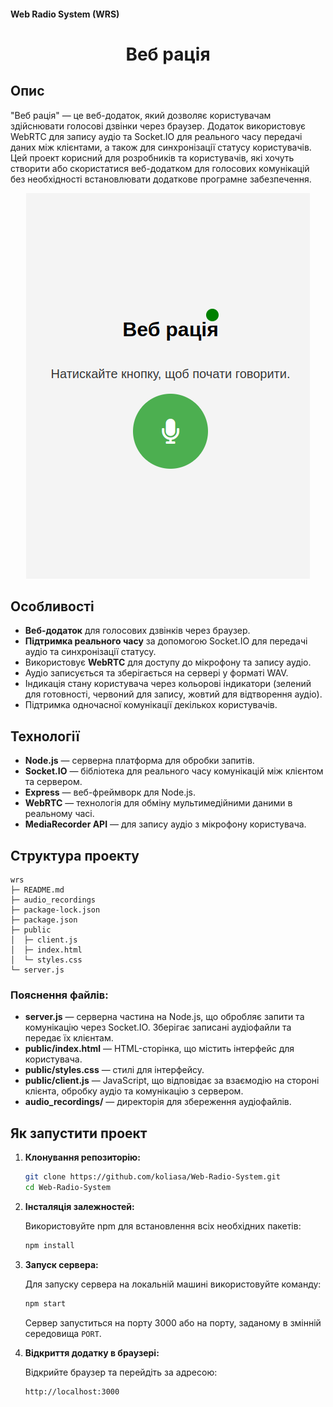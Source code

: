 #### Web Radio System (WRS)

<h1 align="center">Веб рація</h1>

## Опис

"Веб рація" — це веб-додаток, який дозволяє користувачам здійснювати голосові дзвінки через браузер. Додаток використовує WebRTC для запису аудіо та Socket.IO для реального часу передачі даних між клієнтами, а також для синхронізації статусу користувачів. Цей проект корисний для розробників та користувачів, які хочуть створити або скористатися веб-додатком для голосових комунікацій без необхідності встановлювати додаткове програмне забезпечення.

<p align="center">
  <img src="wrs.png" alt="Web Radio" />
</p>

## Особливості

- **Веб-додаток** для голосових дзвінків через браузер.
- **Підтримка реального часу** за допомогою Socket.IO для передачі аудіо та синхронізації статусу.
- Використовує **WebRTC** для доступу до мікрофону та запису аудіо.
- Аудіо записується та зберігається на сервері у форматі WAV.
- Індикація стану користувача через кольорові індикатори (зелений для готовності, червоний для запису, жовтий для відтворення аудіо).
- Підтримка одночасної комунікації декількох користувачів.

## Технології

- **Node.js** — серверна платформа для обробки запитів.
- **Socket.IO** — бібліотека для реального часу комунікацій між клієнтом та сервером.
- **Express** — веб-фреймворк для Node.js.
- **WebRTC** — технологія для обміну мультимедійними даними в реальному часі.
- **MediaRecorder API** — для запису аудіо з мікрофону користувача.

## Структура проекту

```
wrs
├─ README.md
├─ audio_recordings
├─ package-lock.json
├─ package.json
├─ public
│  ├─ client.js
│  ├─ index.html
│  └─ styles.css
└─ server.js
```

### Пояснення файлів:

- **server.js** — серверна частина на Node.js, що обробляє запити та комунікацію через Socket.IO. Зберігає записані аудіофайли та передає їх клієнтам.
- **public/index.html** — HTML-сторінка, що містить інтерфейс для користувача.
- **public/styles.css** — стилі для інтерфейсу.
- **public/client.js** — JavaScript, що відповідає за взаємодію на стороні клієнта, обробку аудіо та комунікацію з сервером.
- **audio_recordings/** — директорія для збереження аудіофайлів.

## Як запустити проект

1. **Клонування репозиторію:**

   ```bash
   git clone https://github.com/koliasa/Web-Radio-System.git
   cd Web-Radio-System
   ```

2. **Інсталяція залежностей:**

   Використовуйте npm для встановлення всіх необхідних пакетів:

   ```bash
   npm install
   ```

3. **Запуск сервера:**

   Для запуску сервера на локальній машині використовуйте команду:

   ```bash
   npm start
   ```

   Сервер запуститься на порту 3000 або на порту, заданому в змінній середовища `PORT`.

4. **Відкриття додатку в браузері:**

   Відкрийте браузер та перейдіть за адресою:

   ```
   http://localhost:3000
   ```
